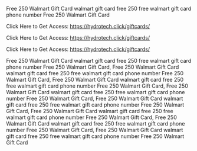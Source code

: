 Free 250 Walmart Gift Card walmart gift card free 250 free walmart gift card phone number Free 250 Walmart Gift Card

Click Here to Get Access: https://hydrotech.click/giftcards/

Click Here to Get Access: https://hydrotech.click/giftcards/

Click Here to Get Access: https://hydrotech.click/giftcards/

Free 250 Walmart Gift Card walmart gift card free 250 free walmart gift card phone number Free 250 Walmart Gift Card, Free 250 Walmart Gift Card walmart gift card free 250 free walmart gift card phone number Free 250 Walmart Gift Card, Free 250 Walmart Gift Card walmart gift card free 250 free walmart gift card phone number Free 250 Walmart Gift Card, Free 250 Walmart Gift Card walmart gift card free 250 free walmart gift card phone number Free 250 Walmart Gift Card, Free 250 Walmart Gift Card walmart gift card free 250 free walmart gift card phone number Free 250 Walmart Gift Card, Free 250 Walmart Gift Card walmart gift card free 250 free walmart gift card phone number Free 250 Walmart Gift Card, Free 250 Walmart Gift Card walmart gift card free 250 free walmart gift card phone number Free 250 Walmart Gift Card, Free 250 Walmart Gift Card walmart gift card free 250 free walmart gift card phone number Free 250 Walmart Gift Card
